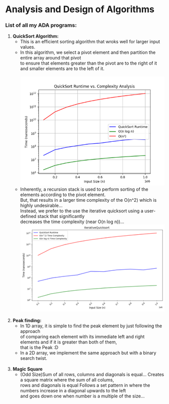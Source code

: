 <h1> Analysis and Design of Algorithms </h1>
<!-- <hr> -->
    <h3>List of all my ADA programs:</h3>
<!-- <hr> -->
    <ol>
      <li><b>QuickSort Algorithm:</b> <br>
          <ul>
              <li>This is an efficient sorting algorithm that wroks well for larger input values.
              </li>
              <li>In this algorithm, we select a pivot element and then partition the entire array 
                  around that pivot <br> to ensure that elements greater than the pivot are to the right of it and smaller elements are to the left of it. </li><br>
                  <img src="./Graphs/quicksort.png"/> <br>
              <li>
                  Inherently, a recursion stack is used to perform sorting of the elements according to the pivot element. <br>
                  But, that results in a larger time complexity of the O(n^2) which is highly undesirable... <br>
                  Instead, we prefer to the use the iterative quicksort using a user-defined stack that significantly <br>
                  decreases the time complexity (near O(n log n))... 
                  <br>
                  <img src="./Graphs/quicksort_iterative.png" width="700px"/> <br>
              </li>
          </ul>
      </li> <br>
      <li>
          <b>Peak finding:</b> <br>
          <ul>
              <li>
                  In 1D array, it is simple to find the peak element by just following the approach <br>
                  of comparing each element with its immediate left and right elements and if it is greater than both of them, <br>
                  that is the Peak :D
              </li>
              <li>
                  In a 2D array, we implement the same approach but with a binary search twist.
              </li>
          </ul>
      </li> <br>
      <li>
          <b>Magic Square</b> <br>
          <ul>
              <li>(Odd Size)Sum of all rows, columns and diagonals is equal... Creates a square matrix where the sum of all colums,<br> rows and diagonals is equal
Follows a set pattern in where the numbers increase in a diagonal upwards to the left<br> and goes down one when number is a multiple of the size...</li>
          </ul>
      </li>  
    </ol>
